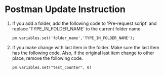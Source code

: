 # Postman Update Instruction
1. If you add a folder, add the following code to 'Pre-request script' and replace 'TYPE_IN_FOLDER_NAME' to the current folder name.
   ```
   pm.variables.set('folder_name','TYPE_IN_FOLDER_NAME');
   ```
2. If you make change with last item in the folder. Make sure the last item has the following code. Also, if the original last item change to other place, remove the following code.
   ```
   pm.variables.set("test_counter", 0)
   ```